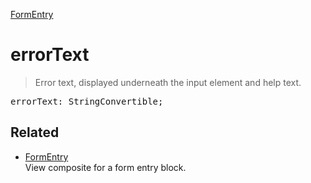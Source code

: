 [FormEntry](FormEntry.md)

# errorText

> Error text, displayed underneath the input element and help text.

<pre class="docgen_signature">errorText: StringConvertible;</pre>

## Related

- [<!--{ref:class}-->FormEntry](FormEntry.md) \
    View composite for a form entry block.
